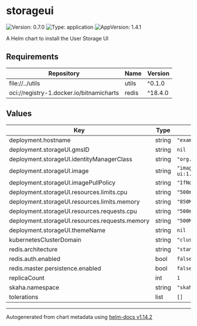 # storageui

![Version: 0.7.0](https://img.shields.io/badge/Version-0.7.0-informational?style=flat-square) ![Type: application](https://img.shields.io/badge/Type-application-informational?style=flat-square) ![AppVersion: 1.4.1](https://img.shields.io/badge/AppVersion-1.4.1-informational?style=flat-square)

A Helm chart to install the User Storage UI

## Requirements

| Repository | Name | Version |
|------------|------|---------|
| file://../utils | utils | ^0.1.0 |
| oci://registry-1.docker.io/bitnamicharts | redis | ^18.4.0 |

## Values

| Key | Type | Default | Description |
|-----|------|---------|-------------|
| deployment.hostname | string | `"example.host.com"` |  |
| deployment.storageUI.gmsID | string | `nil` |  |
| deployment.storageUI.identityManagerClass | string | `"org.opencadc.auth.StandardIdentityManager"` |  |
| deployment.storageUI.image | string | `"images.opencadc.org/client/storage-ui:1.4.1"` |  |
| deployment.storageUI.imagePullPolicy | string | `"IfNotPresent"` |  |
| deployment.storageUI.resources.limits.cpu | string | `"500m"` |  |
| deployment.storageUI.resources.limits.memory | string | `"850Mi"` |  |
| deployment.storageUI.resources.requests.cpu | string | `"500m"` |  |
| deployment.storageUI.resources.requests.memory | string | `"500Mi"` |  |
| deployment.storageUI.themeName | string | `nil` |  |
| kubernetesClusterDomain | string | `"cluster.local"` |  |
| redis.architecture | string | `"standalone"` |  |
| redis.auth.enabled | bool | `false` |  |
| redis.master.persistence.enabled | bool | `false` |  |
| replicaCount | int | `1` |  |
| skaha.namespace | string | `"skaha-system"` |  |
| tolerations | list | `[]` |  |

----------------------------------------------
Autogenerated from chart metadata using [helm-docs v1.14.2](https://github.com/norwoodj/helm-docs/releases/v1.14.2)
